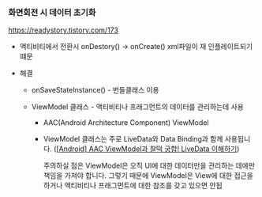 ### 화면회전 시 데이터 초기화 

https://readystory.tistory.com/173

- 액티비티에서 전환시 onDestory() -> onCreate() xml파일이 재 인플레이트되기떄문 

- 해결

  - onSaveStateInstance() - 번들클래스 이용

  - ViewModel 클래스 - 액티비티나 프래그먼트의 데이터를 관리하는데 사용 

    - AAC(Android Architecture Component) ViewModel

    - ViewModel 클래스는 주로 LiveData와 Data Binding과 함께 사용됩니다.
      ([[Android\] AAC ViewModel과 찰떡 궁합! LiveData 이해하기](https://readystory.tistory.com/101))

       

      주의하실 점은 ViewModel은 오직 UI에 대한 데이터만을 관리하는 데에만 책임을 가져야 합니다. 그렇기 때문에 ViewModel은 View에 대한 접근을 하거나 액티비티나 프래그먼트에 대한 참조를 갖고 있으면 안됩



